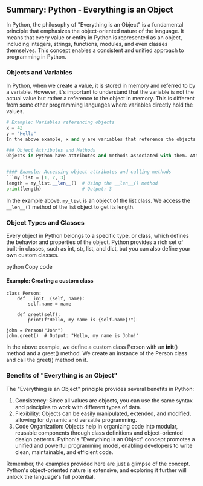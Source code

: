 ## Summary: Python - Everything is an Object

In Python, the philosophy of "Everything is an Object" is a fundamental principle that emphasizes the object-oriented nature of the language. It means that every value or entity in Python is represented as an object, including integers, strings, functions, modules, and even classes themselves. This concept enables a consistent and unified approach to programming in Python.

### Objects and Variables

In Python, when we create a value, it is stored in memory and referred to by a variable. However, it's important to understand that the variable is not the actual value but rather a reference to the object in memory. This is different from some other programming languages where variables directly hold the values.

```python
# Example: Variables referencing objects
x = 42
y = "Hello"
In the above example, x and y are variables that reference the objects 42 and "Hello", respectively. Both values are objects in Python.

### Object Attributes and Methods
Objects in Python have attributes and methods associated with them. Attributes are properties or characteristics of an object, while methods are functions that can be performed on the object. You can access attributes and call methods using the dot notation.


#### Example: Accessing object attributes and calling methods
```my_list = [1, 2, 3]
length = my_list.__len__()  # Using the __len__() method
print(length)               # Output: 3
```
In the example above, `my_list` is an object of the list class. We access the `__len__()` method of the list object to get its length.

### Object Types and Classes
Every object in Python belongs to a specific type, or class, which defines the behavior and properties of the object. Python provides a rich set of built-in classes, such as int, str, list, and dict, but you can also define your own custom classes.

python
Copy code
#### Example: Creating a custom class
```
class Person:
    def __init__(self, name):
        self.name = name
    
    def greet(self):
        print(f"Hello, my name is {self.name}!")

john = Person("John")
john.greet()  # Output: "Hello, my name is John!"
```
In the above example, we define a custom class Person with an __init__() method and a greet() method. We create an instance of the Person class and call the greet() method on it.

### Benefits of "Everything is an Object"
The "Everything is an Object" principle provides several benefits in Python:

1. Consistency: Since all values are objects, you can use the same syntax and principles to work with different types of data.
2. Flexibility: Objects can be easily manipulated, extended, and modified, allowing for dynamic and versatile programming.
3. Code Organization: Objects help in organizing code into modular, reusable components through class definitions and object-oriented design patterns.
Python's "Everything is an Object" concept promotes a unified and powerful programming model, enabling developers to write clean, maintainable, and efficient code.

Remember, the examples provided here are just a glimpse of the concept. Python's object-oriented nature is extensive, and exploring it further will unlock the language's full potential.
